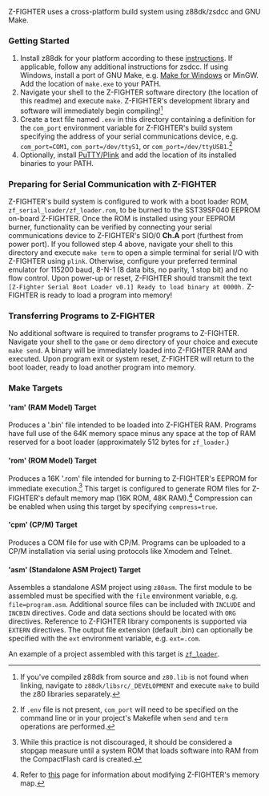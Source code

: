 Z-FIGHTER uses a cross-platform build system using z88dk/zsdcc and GNU Make. 

### Getting Started
1. Install z88dk for your platform according to these [instructions](https://github.com/z88dk/z88dk/wiki/installation). If applicable, follow any additional instructions for zsdcc. If using Windows, install a port of GNU Make, e.g. [Make for Windows](http://gnuwin32.sourceforge.net/packages/make.htm) or MinGW. Add the location of `make.exe` to your PATH.
2. Navigate your shell to the Z-FIGHTER software directory (the location of this readme) and execute `make`. Z-FIGHTER's development library and software will immediately begin compiling![^1]
3. Create a text file named `.env` in this directory containing a definition for the `com_port` environment variable for Z-FIGHTER's build system specifying the address of your serial communications device, e.g. `com_port=COM1`, `com_port=/dev/ttyS1`, or `com_port=/dev/ttyUSB1`.[^2]
4. Optionally, install [PuTTY/Plink](https://www.chiark.greenend.org.uk/~sgtatham/putty/latest.html) and add the location of its installed binaries to your PATH.

### Preparing for Serial Communication with Z-FIGHTER
Z-FIGHTER's build system is configured to work with a boot loader ROM, `zf_serial_loader/zf_loader.rom`, to be burned to the SST39SF040 EEPROM on-board Z-FIGHTER. Once the ROM is installed using your EEPROM burner, functionality can be verified by connecting your serial communications device to Z-FIGHTER's SIO/0 **Ch.A** port (furthest from power port). If you followed step 4 above, navigate your shell to this directory and execute `make term` to open a simple terminal for serial I/O with Z-FIGHTER using `plink`.  Otherwise, configure your preferred terminal emulator for 115200 baud, 8-N-1 (8 data bits, no parity, 1 stop bit) and no flow control. Upon power-up or reset, Z-FIGHTER should transmit the text `[Z-Fighter Serial Boot Loader v0.1] Ready to load binary at 0000h.` Z-FIGHTER is ready to load a program into memory!

### Transferring Programs to Z-FIGHTER
No additional software is required to transfer programs to Z-FIGHTER. Navigate your shell to the `game` or `demo` directory of your choice and execute `make send`. A binary will be immediately loaded into Z-FIGHTER RAM and executed. Upon program exit or system reset, Z-FIGHTER will return to the boot loader, ready to load another program into memory.

### Make Targets
#### 'ram' (RAM Model) Target
Produces a '.bin' file intended to be loaded into Z-FIGHTER RAM. Programs have full use of the 64K memory space minus any space at the top of RAM reserved for a boot loader (approximately 512 bytes for `zf_loader`.)

#### 'rom' (ROM Model) Target
Produces a 16K '.rom' file intended for burning to Z-FIGHTER's EEPROM for immediate execution.[^3] This target is configured to generate ROM files for Z-FIGHTER's default memory map (16K ROM, 48K RAM).[^4] Compression can be enabled when using this target by specifying `compress=true`.

#### 'cpm' (CP/M) Target
Produces a COM file for use with CP/M. Programs can be uploaded to a CP/M installation via serial using protocols like Xmodem and Telnet.

#### 'asm' (Standalone ASM Project) Target
Assembles a standalone ASM project using `z80asm`. The first module to be assembled must be specified with the `file` environment variable, e.g. `file=program.asm`. Additional source files can be included with `INCLUDE` and `INCBIN` directives. Code and data sections should be located with `ORG` directives. Reference to Z-FIGHTER library components is supported via `EXTERN` directives. The output file extension (default .bin) can optionally be specified with the `ext` environment variable, e.g. `ext=.com`.

An example of a project assembled with this target is [`zf_loader`](https://github.com/tangent3D/Z-FIGHTER/blob/main/src/zf_serial_loader/zf_loader.asm).

[^1]: If you've compiled z88dk from source and `z80.lib` is not found when linking, navigate to `z88dk/libsrc/_DEVELOPMENT` and execute `make` to build the z80 libraries separately.
[^2]: If `.env` file is not present, `com_port` will need to be specified on the command line or in your project's Makefile when `send` and `term` operations are performed.
[^3]:While this practice is not discouraged, it should be considered a stopgap measure until a system ROM that loads software into RAM from the CompactFlash card is created.
[^4]:Refer to [this](https://github.com/tangent3D/Z-FIGHTER/blob/main/SPLD/readme.md) page for information about modifying Z-FIGHTER's memory map.
